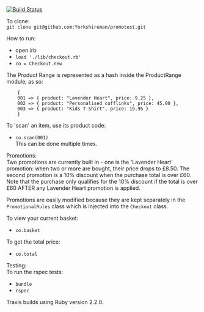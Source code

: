 [![Build Status](https://travis-ci.org/Yorkshireman/promotest.svg?branch=master)](https://travis-ci.org/Yorkshireman/promotest)

To clone:  
`git clone git@github.com:Yorkshireman/promotest.git`  
  
How to run:  
- open irb
- `load './lib/checkout.rb'`
- `co = Checkout.new`

The Product Range is represented as a hash inside the ProductRange module, as so:
```
    { 
    001 => { product: "Lavender Heart", price: 9.25 }, 
    002 => { product: "Personalised cufflinks", price: 45.00 },
    003 => { product: "Kids T-Shirt", price: 19.95 } 
    }
```

To 'scan' an item, use its product code:
- `co.scan(001)`  
This can be done multiple times.

Promotions:  
Two promotions are currently built in - one is the 'Lavender Heart' promotion: when two or more are bought, their price drops to £8.50. The second promotion is a 10% discount when the purchase total is over £60. Note that the purchase only qualifies for the 10% discount if the total is over £60 AFTER any Lavender Heart promotion is applied.  
  
Promotions are easily modified because they are kept separately in the `PromotionalRules` class which is injected into the `Checkout` class.  

To view your current basket:
- `co.basket`  

To get the total price:
- `co.total`
  
Testing:  
To run the rspec tests:  
- `bundle`  
- `rspec`  

Travis builds using Ruby version 2.2.0.
